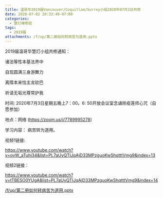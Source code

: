 ```yaml
---
title: 温哥华2019届Vancouver/Coquitlam/Surrey小组2020年07月3日共修
date: 2020-07-02 20:33:49-07:00
categories:
  - 慧灯禅修班
tags:
  - 2019届
attachments: /f/up/第二册如何转病苦为道用.pptx
---
```

2019届温哥华慧灯小组共修通知：

诸法等性本基法界中 

自现圆满三身游舞力 

离障本来怙主龙钦巴 

祈请无垢光尊常护我

时间: 2020年7月3日星期五晚上7：00。6: 50开放会议室念诵除疫莲师心咒（自愿参加）

地点：网络 (<https://zoom.us/j/7789995278>)

学习内容： 病苦转为道用。

视频1链接: 

<https://www.youtube.com/watch?v=ovW_aTuhj34&list=PL7aUyQTIJqAjD33MPzguoKwShqtttVmg9&index=13>

视频2链接： 

<https://www.youtube.com/watch?v=tTBESO0YUgA&list=PL7aUyQTIJqAjD33MPzguoKwShqtttVmg9&index=14>


[/f/up/第二册如何转病苦为道用.pptx](/f/up/第二册如何转病苦为道用.pptx)